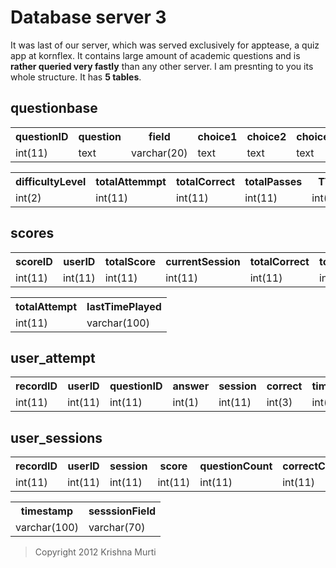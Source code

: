 # Database server 3

It was last of our server, which was served exclusively for apptease, a quiz app at kornflex. It contains large amount of academic questions and is **rather queried very fastly** than any
other server. I am presnting to you its whole structure. It has **5 tables**.

## questionbase



<table>
 <tr>
   <th> questionID </th> <th> question </th> <th> field </th> <th> choice1 </th> <th> choice2 </th> <th> choice3 </th> <th> choice4 </th> <th> choice5 </th> 
  </tr>
  <tr >
    <td> int(11) </td> <td> text </td> <td>varchar(20) </td> <td> text </td><td> text </td><td> text </td><td> text </td><td> text </td>
   </tr>
</table>

<table>
	<tr>
		<th> difficultyLevel </th> <th>totalAttemmpt</th> <th> totalCorrect </th> <th>totalPasses</th> <th>TTS</th> <th> description </th> <th> timestamp </th>
	</tr>
        <tr>
    <td> int(2) </td> <td> int(11) </td> <td> int(11) </td><td> int(11) </td><td> int(11) </td> <td> text </td> <td> varchar(100) </td>
	</tr>
</table>



## scores



<table>
  <tr>
    <th> scoreID </th> <th> userID </th> <th> totalScore </th> <th> currentSession </th> <th> totalCorrect </th> <th>totalQuestions </th><th> totalPasses </th> 
  </tr>
  <tr>
     <td> int(11) </td>  <td> int(11) </td>  <td> int(11) </td> <td> int(11) </td> <td> int(11) </td> <td> int(11) </td> <td> int(11) </td> 
   </tr>
</table>

<table>
<tr><th> totalAttempt </th> <th> lastTimePlayed </th></tr>
<tr><td> int(11) </td> <td> varchar(100) </td></tr>
</table>



## user_attempt



<table> 
 <tr>
   <th> recordID </th> <th> userID </th> <th> questionID </th> <th> answer </th> <th> session </th> <th> correct </th> <th> timeTaken </th> <th> timestamp </th>
 </tr>
 <tr> 
   <td> int(11) </td><td> int(11) </td><td> int(11) </td><td> int(1) </td> <td> int(11) </td> <td> int(3) </td> <td> int(3) </td> <td> varchar(100) </td>
 </tr>
</table>


## user_sessions


<table>
 <tr>
   <th> recordID </th> <th> userID </th> <th> session </th> <th> score </th> <th> questionCount </th> <th> correctCount </th> <th> attemptCount </th>
 </tr>
 <tr>
    <td> int(11) </td> <td> int(11) </td> <td> int(11) </td> <td> int(11) </td> <td> int(11) </td> <td> int(11) </td> <td> int(11) </td><td> int(11) </td> 
 </tr>
</table>

<table>
 <tr><th> timestamp </th> <th> sesssionField </th></tr>
 <tr><td> varchar(100) </td> <td> varchar(70) </td></tr>
</table>


> Copyright 2012 Krishna Murti
